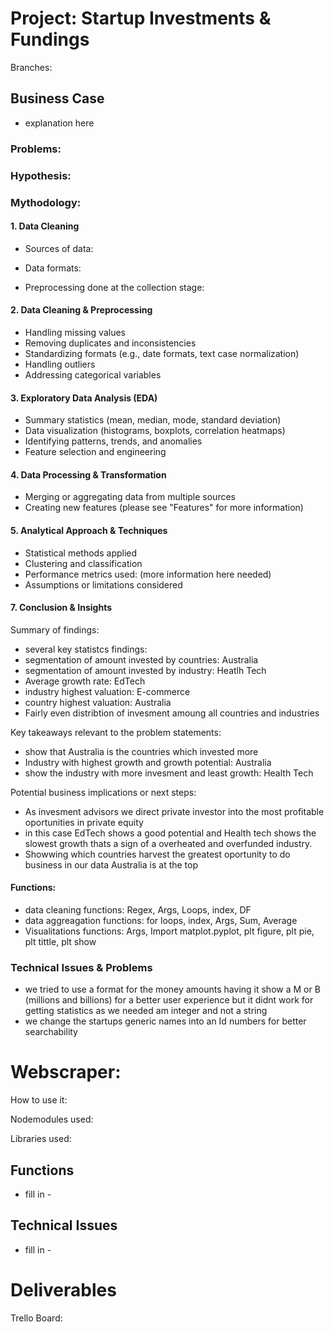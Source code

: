 # Project: Startup Investments & Fundings 

Branches: 

## Business Case
- explanation here 

### Problems: 

### Hypothesis: 

### Mythodology: 
#### 1. Data Cleaning 
- Sources of data:

- Data formats: 

- Preprocessing done at the collection stage: 

#### 2. Data Cleaning & Preprocessing 
- Handling missing values 
- Removing duplicates and inconsistencies
- Standardizing formats (e.g., date formats, text case normalization)
- Handling outliers
- Addressing categorical variables 

#### 3. Exploratory Data Analysis (EDA)
- Summary statistics (mean, median, mode, standard deviation)
- Data visualization (histograms, boxplots, correlation heatmaps)
- Identifying patterns, trends, and anomalies
- Feature selection and engineering

#### 4. Data Processing & Transformation
- Merging or aggregating data from multiple sources
- Creating new features (please see "Features" for more information)

#### 5. Analytical Approach & Techniques
- Statistical methods applied 
- Clustering and classification
- Performance metrics used: (more information here needed) 
- Assumptions or limitations considered

#### 7. Conclusion & Insights
Summary of findings: 

- several key statistcs findings:
- segmentation of amount invested by countries: Australia
- segmentation of amount invested by industry: Heatlh Tech
- Average growth rate:  EdTech
- industry highest valuation: E-commerce
- country highest valuation: Australia
- Fairly even distribtion of invesment amoung  all countries and industries

Key takeaways relevant to the problem statements: 

- show that Australia is the countries which invested more 
- Industry with highest growth and growth potential: Australia
- show the industry with more invesment and least growth: Health Tech 

Potential business implications or next steps:

- As invesment advisors we direct private investor into the most profitable oportunities in private equity
- in this case EdTech shows a good potential and Health tech shows the slowest growth thats a sign of a overheated and overfunded industry. 
- Showwing which countries harvest the greatest oportunity to do business in our data Australia is at the top

#### Functions: 

- data cleaning functions: Regex, Args, Loops, index, DF
- data aggreagation functions: for loops, index, Args, Sum, Average
- Visualitations functions: Args, Import matplot.pyplot, plt figure, plt pie, plt tittle, plt show

### Technical Issues & Problems 

- we tried to use a format for the money amounts having it show a M or B (millions and billions) for a better user experience but it didnt work for getting statistics as we needed am integer and not a string 
- we change the startups generic names into an Id numbers for better searchability

# Webscraper:  

How to use it: 

Nodemodules used: 

Libraries used: 

## Functions 

- fill in -

## Technical Issues 

- fill in -

# Deliverables
Trello Board: 

